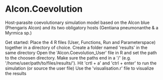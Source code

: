 # Alcon.Coevolution
Host-parasite coevolutionary simulation model based on the Alcon blue (Phengaris Alcon) and its two obligatory hosts (Gentiana pneumonanthe &amp; a Myrmica sp.)

Get started:
Place the 4 R files (User, Functions, Run and Parameterspace) together in a directory of choice.
Create a folder named 'results' in the same directory
Open the 'Alcon.Coevolution_User' file in R and set the path to the choosen directory. Make sure the paths end in a '/' (e.g. '/home/user/path/to/files/results/').
Hit 'crtl + a' and 'ctrl + enter' to run the simulation (or source the user file)
Use the 'visualisation.r' file to visualize the results
